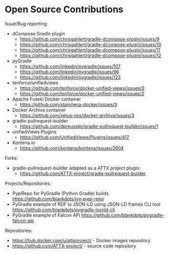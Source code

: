 # Open Source Contributions

Issue/Bug reporting:
* dCompose Gradle plugin
  * https://github.com/chrisgahlert/gradle-dcompose-plugin/issues/9
  * https://github.com/chrisgahlert/gradle-dcompose-plugin/issues/10
  * https://github.com/chrisgahlert/gradle-dcompose-plugin/issues/11
  * https://github.com/chrisgahlert/gradle-dcompose-plugin/issues/12
* pyGradle
  * https://github.com/linkedin/pygradle/issues/107
  * https://github.com/linkedin/pygradle/issues/96
  * https://github.com/linkedin/pygradle/issues/122
* tenforce/unifiedviews
  * https://github.com/tenforce/docker-unified-views/issues/3
  * https://github.com/tenforce/docker-unified-views/issues/2
* Apache Fuseki Docker container
  * https://github.com/stain/jena-docker/issues/3
* Docker Archiva container
  * https://github.com/xetus-oss/docker-archiva/issues/3
* gradle-pullrequest-builder
  * https://github.com/dpreussler/gradle-pullrequest-builder/issues/1
* unifiedViews Plugins
  * https://github.com/UnifiedViews/Plugins/issues/417
* Kontena.io
  * https://github.com/kontena/kontena/issues/2604

Forks:
* gradle-pullrequest-builder adapted as a ATTX project plugin:
    * https://github.com/ATTX-project/gradle-pullrequest-builder

Projects/Repositories:
* PypiRepo for PyGradle (Python Gradle) builds https://github.com/blankdots/ivy-pypi-repo
* PyGradle example of RDF to JSON-LD using JSON-LD frames CLI tool https://github.com/blankdots/pygradle-jsonld-cli
* PyGradle example of Falcon API https://github.com/blankdots/pygradle-falcon-api

Repositories:
* https://hub.docker.com/u/attxproject/ - Docker images repository
* https://github.com/ATTX-project/ - source code repository
